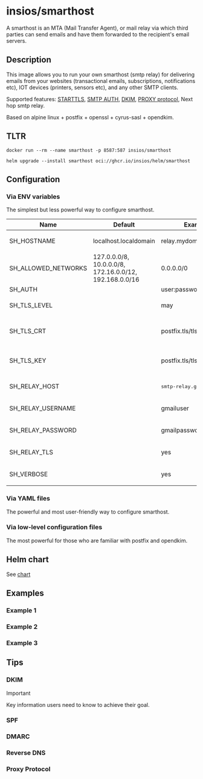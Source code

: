 # insios/smarthost

A smarthost is an MTA (Mail Transfer Agent), or mail relay via which third
parties can send emails and have them forwarded to the recipient's email
servers.

## Description

This image allows you to run your own smarthost (smtp relay) for delivering
emails from your websites (transactional emails, subscriptions, notifications
etc), IOT devices (printers, sensors etc), and any other SMTP clients.

Supported features:
    [STARTTLS](https://en.wikipedia.org/wiki/STARTTLS),
    [SMTP AUTH](https://en.wikipedia.org/wiki/SMTP_Authentication),
    [DKIM](https://en.wikipedia.org/wiki/DomainKeys_Identified_Mail),
    [PROXY protocol](https://www.haproxy.org/download/1.8/doc/proxy-protocol.txt),
    Next hop smtp relay.

Based on alpine linux + postfix + openssl + cyrus-sasl + opendkim.

## TLTR

```shell
docker run --rm --name smarthost -p 8587:587 insios/smarthost
```

```shell
helm upgrade --install smarthost oci://ghcr.io/insios/helm/smarthost
```

## Configuration

### Via ENV variables

The simplest but less powerful way to configure smarthost.

<table>
    <thead>
        <tr>
            <th>Name</th>
            <th>Default</th>
            <th>Example</th>
            <th>Description</th>
        </tr>
    </thead>
    <tbody>
        <tr>
<td>SH_HOSTNAME</td>
<td>localhost.localdomain</td>
<td>relay.mydomain.com</td>
<td>

Description

</td>
        </tr>
        <tr>
<td>SH_ALLOWED_NETWORKS</td>
<td>127.0.0.0/8, 10.0.0.0/8, 172.16.0.0/12, 192.168.0.0/16</td>
<td>0.0.0.0/0</td>
<td>

Description

</td>
        </tr>
        <tr>
<td>SH_AUTH</td>
<td></td>
<td>user:password</td>
<td></td>
        </tr>
        <tr>
<td>SH_TLS_LEVEL</td>
<td></td>
<td>may</td>
<td>

`may` or `encrypt`

</td>
        </tr>
        <tr>
<td>SH_TLS_CRT</td>
<td></td>
<td>postfix.tls/tls.crt</td>
<td>

relative to /etc/smarthost

</td>
        </tr>
        <tr>
<td>SH_TLS_KEY</td>
<td></td>
<td>postfix.tls/tls.key</td>
<td>

relative to /etc/smarthost

</td>
        </tr>
        <tr>
<td>SH_RELAY_HOST</td>
<td></td>
<td><pre>smtp-relay.gmail.com:587</pre></td>
<td>

Description

</td>
        </tr>
        <tr>
<td>SH_RELAY_USERNAME</td>
<td></td>
<td>gmailuser</td>
<td>

Description

</td>
        </tr>
        <tr>
<td>SH_RELAY_PASSWORD</td>
<td></td>
<td>gmailpassword</td>
<td>

Description

</td>
        </tr>
        <tr>
<td>SH_RELAY_TLS</td>
<td></td>
<td>yes</td>
<td>

Description

</td>
        </tr>
        <tr>
<td>SH_VERBOSE</td>
<td></td>
<td>yes</td>
<td>

Description

</td>
        </tr>
    </tbody>
</table>

### Via YAML files

The powerful and most user-friendly way to configure smarthost.

### Via low-level configuration files

The most powerful for those who are familiar with postfix and opendkim.

## Helm chart

See [chart](chart)

## Examples

### Example 1

### Example 2

### Example 3

## Tips

### DKIM

> [!IMPORTANT]
> Key information users need to know to achieve their goal.

### SPF

### DMARC

### Reverse DNS

### Proxy Protocol
